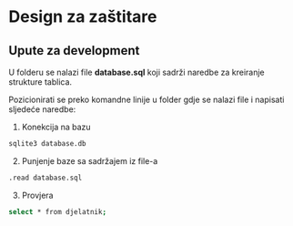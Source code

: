# Design za zaštitare

## Upute za development

U folderu se nalazi file **database.sql** koji sadrži naredbe za kreiranje strukture tablica. 

Pozicionirati se preko komandne linije u folder gdje se nalazi file i napisati sljedeće naredbe:

1. Konekcija na bazu
```bash
sqlite3 database.db
```

2. Punjenje baze sa sadržajem iz file-a
```bash
.read database.sql
```

3. Provjera
```bash
select * from djelatnik;
```